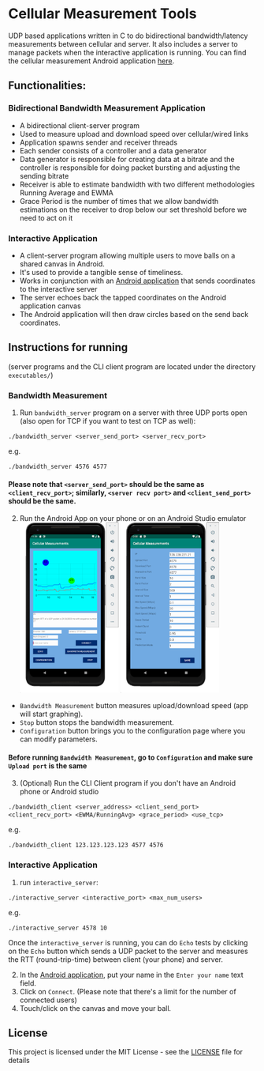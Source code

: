 # Cellular Measurement Tools
UDP based applications written in C to do bidirectional bandwidth/latency measurements between cellular and server. It also includes 
a server to manage packets when the interactive application is running.
You can find the cellular measurement Android application [here](https://github.com/jerrychen017/cellular-measurement-android.git).

## Functionalities:
### Bidirectional Bandwidth Measurement Application
* A bidirectional client-server program
* Used to measure upload and download speed over cellular/wired links
* Application spawns sender and receiver threads
* Each sender consists of a controller and a data generator
* Data generator is responsible for creating data at a bitrate and the controller is responsible for doing packet bursting and adjusting the sending bitrate
* Receiver is able to estimate bandwidth with two different methodologies Running Average and EWMA
* Grace Period is the number of times that we allow bandwidth estimations on the receiver to drop below our set threshold before we need to act on it

### Interactive Application
* A client-server program allowing multiple users to move balls on a shared canvas in Android. 
* It's used to provide a tangible sense of timeliness. 
* Works in conjunction with an [Android application](https://github.com/jerrychen017/cellular-measurement-android.git) that sends coordinates to the interactive server
* The server echoes back the tapped coordinates on the Android application canvas
* The Android application will then draw circles based on the send back coordinates.

## Instructions for running
(server programs and the CLI client program are located under the directory `executables/`)
### Bandwidth Measurement
1.  Run `bandwidth_server` program on a server with three UDP ports open (also open for TCP if you want to test on TCP as well):
```
./bandwidth_server <server_send_port> <server_recv_port>
```
e.g. 
```
./bandwidth_server 4576 4577
```
#### Please note that `<server_send_port>` should be the same as `<client_recv_port>`; similarly, `<server recv port>` and `<client_send_port>` should be the same. 

2. Run the Android App on your phone or on an Android Studio emulator  
 <img width="200" src="./res/demo-main.png"> <img width="200" src="./res/demo-config.png">
 * `Bandwidth Measurement` button measures upload/download speed (app will start graphing).
 * `Stop` button stops the bandwidth measurement. 
 * `Configuration` button brings you to the configuration page where you can modify parameters. 

#### Before running `Bandwidth Measurement`, go to `Configuration` and make sure `Upload port` is the same 

3. (Optional) Run the CLI Client program if you don't have an Android phone or Android studio 
```
./bandwidth_client <server_address> <client_send_port> <client_recv_port> <EWMA/RunningAvg> <grace_period> <use_tcp>
```
e.g. 
```
./bandwidth_client 123.123.123.123 4577 4576
```

### Interactive Application
1. run `interactive_server`:
```
./interactive_server <interactive_port> <max_num_users> 
```
e.g.
```
./interactive_server 4578 10 
```
Once the `interactive_server` is running, you can do `Echo` tests by clicking on the `Echo` button which sends a UDP packet to the server and measures the RTT (round-trip-time) between client (your phone) and server.

2. In the [Android application](https://github.com/jerrychen017/cellular-measurement-android.git), put your name in the `Enter your name` text field. 
3. Click on `Connect`. (Please note that there's a limit for the number of connected users)
4. Touch/click on the canvas and move your ball. 

## License

This project is licensed under the MIT License - see the [LICENSE](LICENSE) file for details